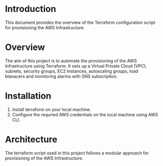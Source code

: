 # Introduction

This document provides the overview of the Terraform configuration script for provisioning the AWS Infrastructure.

# Overview

The aim of this project is to automate the provisioning of the AWS Infrastructure using Terraform. It sets up a Virtual Private Cloud (VPC), subnets, security groups, EC2 Instances, autoscaling groups, load blanacers and monitoring alarms with SNS subscription.

# Installation

1. Install terraform on your local machine.
2. Configure the requried AWS credentials on the local machine using AWS CLI.

# Architecture

The terraform script used in this project follows a modular approach for provisioning of the AWS Infrastructure.
